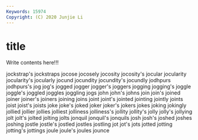 ```yaml
---
Keywords: 15974
Copyright: (C) 2020 Junjie Li
---
```


# title

Write contents here!!!

jockstrap's 
jockstraps 
jocose 
jocosely 
jocosity 
jocosity's 
jocular 
jocularity 
jocularity's
jocularly 
jocund 
jocundity 
jocundity's 
jocundly 
jodhpurs 
jodhpurs's 
jog 
jog's 
jogged
jogger 
jogger's 
joggers 
jogging 
jogging's 
joggle 
joggle's 
joggled 
joggles 
joggling
jogs 
john 
john's 
johns 
join 
join's 
joined 
joiner 
joiner's 
joiners
joining 
joins 
joint 
joint's 
jointed 
jointing 
jointly 
joints 
joist 
joist's
joists 
joke 
joke's 
joked 
joker 
joker's 
jokers 
jokes 
joking 
jokingly
jollied 
jollier 
jollies 
jolliest 
jolliness 
jolliness's 
jollity 
jollity's 
jolly 
jolly's
jollying 
jolt 
jolt's 
jolted 
jolting 
jolts 
jonquil 
jonquil's 
jonquils 
josh
josh's 
joshed 
joshes 
joshing 
jostle 
jostle's 
jostled 
jostles 
jostling 
jot
jot's 
jots 
jotted 
jotting 
jotting's 
jottings 
joule 
joule's 
joules 
jounce
